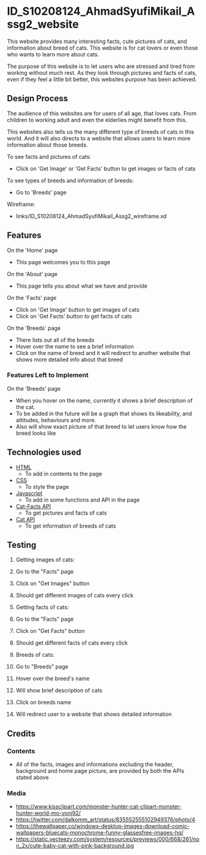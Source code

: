 # ID_S10208124_AhmadSyufiMikail_Assg2_website

This website provides many interesting facts, cute pictures of cats, and information about breed of cats. This website is for cat lovers or even those who wants to learn more about cats.

The purpose of this website is to let users who are stressed and tired from working without much rest. As they look through pictures and facts of cats, even if they feel a little bit better, this websites purpose has been achieved.

## Design Process

The audience of this websites are for users of all age, that loves cats. From children to working adult and even the elderlies might benefit from this.

This websites also tells us the many different type of breeds of cats in this world. And it will also directs to a website that allows users to learn more information about those breeds.

To see facts and pictures of cats:
- Click on 'Get Image' or 'Get Facts' button to get images or facts of cats

To see types of breeds and information of breeds:
- Go to 'Breeds' page

Wireframe:
- links/ID_S10208124_AhmadSyufiMikail_Assg2_wireframe.xd

## Features

On the 'Home' page
- This page welcomes you to this page

On the 'About' page
- This page tells you about what we have and provide

On the 'Facts' page
- Click on 'Get Image' button to get images of cats
- Click on 'Get Facts' button to get facts of cats

On the 'Breeds' page
- There lists out all of the breeds
- Hover over the name to see a brief information
- Click on the name of breed and it will redirect to
another website that shows more detailed info about
that breed

### Features Left to Implement

On the 'Breeds' page
- When you hover on the name, currently it shows a brief description of the cat.
- To be added in the future will be a graph that shows its likeability, and attitudes, behaviours and more.
- Also will show exact picture of that breed to let users know how the breed looks like

## Technologies used

- [HTML](https://html.com/)
  - To add in contents to the page
- [CSS](https://html.com/css/)
  - To style the page
- [Javascript](https://www.javascript.com/)
  - To add in some functions and API in the page
- [Cat-Facts API](https://alexwohlbruck.github.io/cat-facts/)
  - To get pictures and facts of cats
- [Cat API](https://alexwohlbruck.github.io/cat-facts/)
  - To get information of breeds of cats

## Testing

1. Getting images of cats:
  1. Go to the "Facts" page
  2. Click on "Get Images" button
  3. Should get different images of cats every click

2. Getting facts of cats:
  1. Go to the "Facts" page
  2. Click on "Get Facts" button
  3. Should get different facts of cats every click

3. Breeds of cats:
  1. Go to "Breeds" page
  2. Hover over the breed's name
  3. Will show brief description of cats
  4. Click on breeds name
  5. Will redirect user to a website that shows detailed information

## Credits

### Contents
- All of the facts, images and informations excluding the header, background and home page picture, are provided by both the APIs stated above

### Media
- https://www.kissclipart.com/monster-hunter-cat-clipart-monster-hunter-world-mo-vonj92/
- https://twitter.com/dalkomm_art/status/835552555102949376/photo/4
- https://thewallpaper.co/windows-desktop-images-download-comic-wallpapers-bluecats-monochrome-funny-glassesfree-images-hq/
- https://static.vecteezy.com/system/resources/previews/000/668/261/non_2x/cute-baby-cat-with-pink-background.jpg